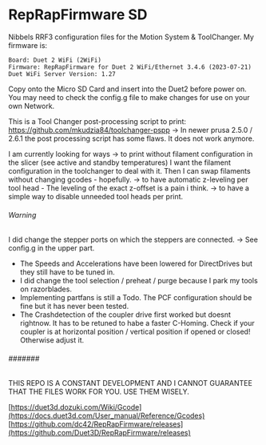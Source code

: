 # RepRapFirmware SD
Nibbels RRF3 configuration files for the Motion System &amp; ToolChanger.
My firmware is: 
````
Board: Duet 2 WiFi (2WiFi)
Firmware: RepRapFirmware for Duet 2 WiFi/Ethernet 3.4.6 (2023-07-21)
Duet WiFi Server Version: 1.27
````

Copy onto the Micro SD Card and insert into the Duet2 before power on.
You may need to check the config.g file to make changes for use on your own Network.

This is a Tool Changer post-processing script to print:
https://github.com/mkudzia84/toolchanger-pspp
-> In newer prusa 2.5.0 / 2.6.1 the post processing script has some flaws. It does not work anymore.

I am currently looking for ways
-> to print without filament configuration in the slicer (see active and standby temperatures) I want the filament configuration in the toolchanger to deal with it. Then I can swap filaments without changing gcodes - hopefully.
-> to have automatic z-leveling per tool head - The leveling of the exact z-offset is a pain i think.
-> to have a simple way to disable unneeded tool heads per print.

###### Warning ######
I did change the stepper ports on which the steppers are connected. -> See config.g in the upper part.

- The Speeds and Accelerations have been lowered for DirectDrives but they still have to be tuned in.
- I did change the tool selection / preheat / purge because I park my tools on razorblades.
- Implementing partfans is still a Todo. The PCF configuration should be fine but it has never been tested.
- The Crashdetection of the coupler drive first worked but doesnt rightnow. It has to be retuned to habe a faster C-Homing. Check if your coupler is at horizontal position / vertical position if opened or closed! Otherwise adjust it.
###### ####### ######

THIS REPO IS A CONSTANT DEVELOPMENT AND I CANNOT GUARANTEE THAT THE FILES WORK FOR YOU. USE THEM WISELY.

[https://duet3d.dozuki.com/Wiki/Gcode](https://docs.duet3d.com/User_manual/Reference/Gcodes)
[https://github.com/dc42/RepRapFirmware/releases](https://github.com/Duet3D/RepRapFirmware/releases)
